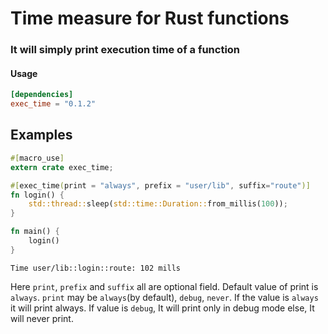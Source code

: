 # Time measure for Rust functions
### It will simply print execution time of a function

#### Usage
```toml
[dependencies]
exec_time = "0.1.2"
```

## Examples

```rust
#[macro_use]
extern crate exec_time;

#[exec_time(print = "always", prefix = "user/lib", suffix="route")]
fn login() {
    std::thread::sleep(std::time::Duration::from_millis(100));
}

fn main() {
    login()
}
```  


```text
Time user/lib::login::route: 102 mills
```

Here `print`, `prefix` and `suffix` all are optional field. Default value of print is `always`.
`print` may be `always`(by default), `debug`, `never`. If the value is `always` it will print always.
If value is `debug`, It will print only in debug mode else, It will never print.